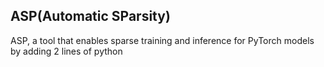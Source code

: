 ## ASP(Automatic SParsity)

ASP, a tool that enables sparse training and inference for PyTorch models by adding 2 lines of python